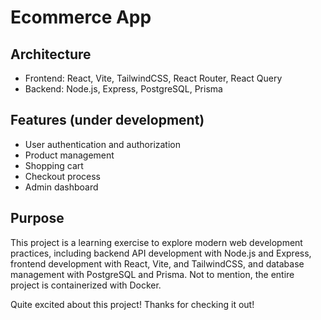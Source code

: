 # Ecommerce App

## Architecture

- Frontend: React, Vite, TailwindCSS, React Router, React Query
- Backend: Node.js, Express, PostgreSQL, Prisma

## Features (under development)

- User authentication and authorization
- Product management
- Shopping cart
- Checkout process
- Admin dashboard

## Purpose

This project is a learning exercise to explore modern web development practices, including backend API development with Node.js and Express, frontend development with React, Vite, and TailwindCSS, and database management with PostgreSQL and Prisma. Not to mention, the entire project is containerized with Docker.

Quite excited about this project! Thanks for checking it out!